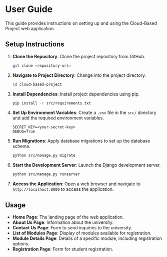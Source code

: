 # User Guide

This guide provides instructions on setting up and using the Cloud-Based Project web application.

## Setup Instructions

1. **Clone the Repository**: Clone the project repository from GitHub.
    ```bash
    git clone <repository-url>
    ```

2. **Navigate to Project Directory**: Change into the project directory.
    ```bash
    cd cloud-based-project
    ```

3. **Install Dependencies**: Install project dependencies using pip.
    ```bash
    pip install -r src/requirements.txt
    ```

4. **Set Up Environment Variables**: Create a `.env` file in the `src/` directory and add the required environment variables.
    ```plaintext
    SECRET_KEY=<your-secret-key>
    DEBUG=True
    ```

5. **Run Migrations**: Apply database migrations to set up the database schema.
    ```bash
    python src/manage.py migrate
    ```

6. **Start the Development Server**: Launch the Django development server.
    ```bash
    python src/manage.py runserver
    ```

7. **Access the Application**: Open a web browser and navigate to `http://localhost:8000` to access the application.

## Usage

- **Home Page**: The landing page of the web application.
- **About Us Page**: Information about the university.
- **Contact Us Page**: Form to send inquiries to the university.
- **List of Modules Page**: Display of modules available for registration.
- **Module Details Page**: Details of a specific module, including registration options.
- **Registration Page**: Form for student registration.

